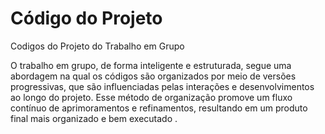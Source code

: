 # Código do Projeto

Codigos do Projeto do Trabalho em Grupo

O trabalho em grupo, de forma inteligente e estruturada, segue uma abordagem na qual os códigos são organizados por meio de versões progressivas, que são influenciadas pelas interações e desenvolvimentos ao longo do projeto. Esse método de organização promove um fluxo contínuo de aprimoramentos e refinamentos, resultando em um produto final mais organizado  e  bem executado .
